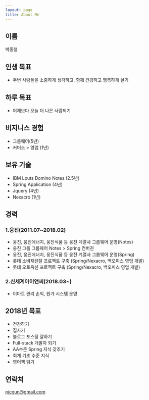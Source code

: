 ```yaml
---
layout: page
title: About Me
---
```


## 이름
박종철

## 인생 목표
- 주변 사람들을 소중하게 생각하고, 함께 건강하고 행복하게 살기

## 하루 목표
- 어제보다 오늘 더 나은 사람되기

## 비지니스 경험
- 그룹웨어(5년)
- 커머스 > 영업 (1년)

## 보유 기술
- IBM Louts Domino Notes (2.5년)
- Spring Application (4년)
- Jquery (4년)
- Nexacro (1년)

## 경력

### 1.웅진(2011.07~2018.02)
- 웅진, 웅진에너지, 웅진식품 등 웅진 계열사 그룹웨어 운영(Notes)
- 웅진 그룹 그룹웨어 Notes > Spring 컨버젼
- 웅진, 웅진에너지, 웅진식품 등 웅진 계열사 그룹웨어 운영(Spring)
- 롯데 소비재렌탈 프로젝트 구축 (Spring/Nexacro, 백오피스 영업 개발)
- 롯데 오토옥션 프로젝트 구축 (Spring/Nexacro, 백오피스 영업 개발)

### 2.신세계아이앤씨(2018.03~)
- 이마트 관리 손익, 원가 시스템 운영

## 2018년 목표
- 건강하기
- 집사기
- 블로그 포스팅 잘하기
- Full-stack 개발자 되기
- AA수준 Spring 지식 갖추기
- 회계 기초 수준 지식 
- 영어책 읽기

## 연락처
pjcgun@gmail.com
